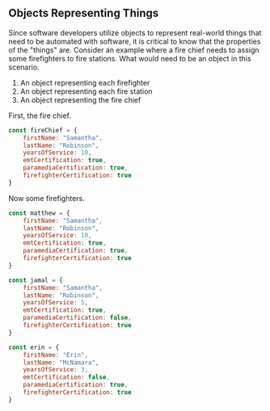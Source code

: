 ## Objects Representing Things

Since software developers utilize objects to represent real-world things that need to be automated with software, it is critical to know that the properties of the "things" are. Consider an example where a fire chief needs to assign some firefighters to fire stations. What would need to be an object in this scenario.

1. An object representing each firefighter
2. An object representing each fire station
3. An object representing the fire chief

First, the fire chief.

```js
const fireChief = {
	firstName: "Samantha",
	lastName: "Robinson",
	yearsOfService: 10,
	emtCertification: true,
	paramediaCertification: true,
	firefighterCertification: true
}
```

Now some firefighters.

```js
const matthew = {
	firstName: "Samantha",
	lastName: "Robinson",
	yearsOfService: 10,
	emtCertification: true,
	paramediaCertification: true,
	firefighterCertification: true
}

const jamal = {
	firstName: "Samantha",
	lastName: "Robinson",
	yearsOfService: 5,
	emtCertification: true,
	paramediaCertification: false,
	firefighterCertification: true
}

const erin = {
	firstName: "Erin",
	lastName: "McNamara",
	yearsOfService: 3,
	emtCertification: false,
	paramediaCertification: true,
	firefighterCertification: true
}
```
<!--stackedit_data:
eyJoaXN0b3J5IjpbMTcxMjc4ODYyNiwtMjA4ODc0NjYxMiw3Mz
A5OTgxMTZdfQ==
-->